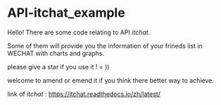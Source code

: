 # API-itchat_example


Hello! There are some code relating to API _itchat_.

Some of them will provide you the information of your frineds list in WECHAT with charts and graphs.

please give a star if you use it ! = ))

welcome to amend or emend it if you think there better way to achieve. 

link of _itchat_ : https://itchat.readthedocs.io/zh/latest/
